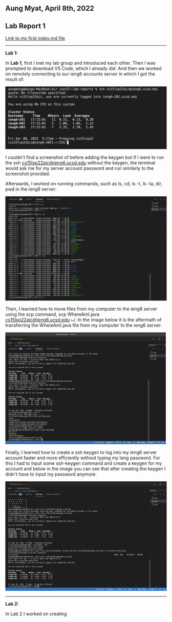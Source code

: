 ## Aung Myat, April 8th, 2022
## Lab Report 1
[Link to my first index.md file](https://ruff1ezzz.github.io/cse15l-lab-reports/index.html)

***

**Lab 1:**

In **Lab 1**, first I met my lab group and introduced each other. Then I was prompted to download VS Code, which I already did. And then we worked on remotely connecting to our ieng6 accounts server in which I got the result of:

![Image](https://raw.githubusercontent.com/ruff1ezzz/cse15l-lab-reports/main/Screen%20Shot%202022-04-08%20at%205.17.13%20PM.png)

I couldn't find a screenshot of before adding the keygen but if I were to run the ssh cs15lsp22ajc@ieng6.ucsd.edu without the keygen, the terminal would ask me for my server account password and run similarly to the screenshot provided.

Afterwards, I worked on running commands, such as ls, cd, ls -t, ls -la, dir, pwd in the ieng6 server:

![Image](https://raw.githubusercontent.com/ruff1ezzz/cse15l-lab-reports/main/SS%20from%20Lab%201%20running%20commands.png)

Then, I learned how to move files from my computer to the ieng6 server using the scp command, scp WhereAmI.java cs15lsp22ajc@ieng6.ucsd.edu:~/. In the image below it is the aftermath of transferring the WhereAmI.java file from my computer to the ieng6 server:

![Image](https://raw.githubusercontent.com/ruff1ezzz/cse15l-lab-reports/main/SS%20from%20Lab%201%20Moving%20Files%20over%20SSH%20with%20scp.png)

Finally, I learned how to create a ssh keygen to log into my ieng6 server account faster and more efficiently without typing my long password. For this I had to input some ssh-keygen command and create a keygen for my account and below in the image you can see that after creating the keygen I didn't have to input my password anymore:

![Image](https://raw.githubusercontent.com/ruff1ezzz/cse15l-lab-reports/main/SS%20from%20Lab%201%20Setting%20up%20keygen.png)

***
**Lab 2:**

In Lab 2 I worked on creating 